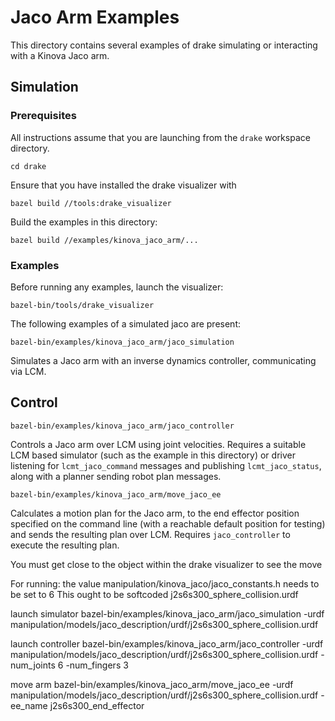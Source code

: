 # Jaco Arm Examples

This directory contains several examples of drake simulating or
interacting with a Kinova Jaco arm.

## Simulation

### Prerequisites

All instructions assume that you are launching from the `drake`
workspace directory.
```
cd drake
```

Ensure that you have installed the drake visualizer with
```
bazel build //tools:drake_visualizer
```

Build the examples in this directory:
```
bazel build //examples/kinova_jaco_arm/...
```

### Examples

Before running any examples, launch the visualizer:
```
bazel-bin/tools/drake_visualizer
```

The following examples of a simulated jaco are present:


```
bazel-bin/examples/kinova_jaco_arm/jaco_simulation

```

Simulates a Jaco arm with an inverse dynamics controller,
communicating via LCM.


## Control

```
bazel-bin/examples/kinova_jaco_arm/jaco_controller
```

Controls a Jaco arm over LCM using joint velocities.  Requires a
suitable LCM based simulator (such as the example in this directory)
or driver listening for ```lcmt_jaco_command``` messages and
publishing ```lcmt_jaco_status```, along with a planner sending robot
plan messages.

```
bazel-bin/examples/kinova_jaco_arm/move_jaco_ee
```

Calculates a motion plan for the Jaco arm, to the end effector
position specified on the command line (with a reachable default
position for testing) and sends the resulting plan over LCM.  Requires
`jaco_controller` to execute the resulting plan.

You must get close to the object within the drake visualizer to see the move

For running:
the value manipulation/kinova_jaco/jaco_constants.h needs to be set to 6 This ought to be softcoded
j2s6s300_sphere_collision.urdf

launch simulator
bazel-bin/examples/kinova_jaco_arm/jaco_simulation -urdf manipulation/models/jaco_description/urdf/j2s6s300_sphere_collision.urdf

launch controller
bazel-bin/examples/kinova_jaco_arm/jaco_controller -urdf manipulation/models/jaco_description/urdf/j2s6s300_sphere_collision.urdf -num_joints 6 -num_fingers 3

move arm
bazel-bin/examples/kinova_jaco_arm/move_jaco_ee -urdf manipulation/models/jaco_description/urdf/j2s6s300_sphere_collision.urdf -ee_name j2s6s300_end_effector

